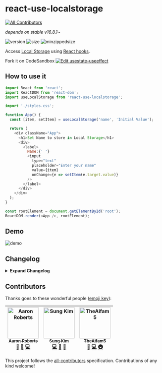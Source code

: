 # react-use-localstorage

[![All Contributors](https://img.shields.io/badge/all_contributors-3-orange.svg?style=flat-square)](#contributors)

_depends on stable v16.8.1~_

![version](https://img.shields.io/npm/v/react-use-localstorage.svg?style=flat-square)
![size](https://img.shields.io/bundlephobia/min/react-use-localstorage.svg?style=flat-square)
![minzippedsize](https://img.shields.io/bundlephobia/minzip/react-use-localstorage.svg?style=flat-square)

Access [Local Storage](https://developer.mozilla.org/en-US/docs/Web/API/Window/localStorage) using [React hooks](https://reactjs.org/docs/hooks-intro.html).

Fork it on CodeSandbox
[![Edit usestate-useeffect](https://codesandbox.io/static/img/play-codesandbox.svg)](https://codesandbox.io/s/09xj95vxl)

## How to use it

```javascript
import React from 'react';
import ReactDOM from 'react-dom';
import useLocalStorage from 'react-use-localstorage';

import './styles.css';

function App() {
  const [item, setItem] = useLocalStorage('name', 'Initial Value');

  return (
    <div className="App">
      <h1>Set Name to store in Local Storage</h1>
      <div>
        <label>
          Name:{' '}
          <input
            type="text"
            placeholder="Enter your name"
            value={item}
            onChange={e => setItem(e.target.value)}
          />
        </label>
      </div>
    </div>
  );
}

const rootElement = document.getElementById('root');
ReactDOM.render(<App />, rootElement);
```

## Demo

![demo](https://github.com/dance2die/react-use-localstorage/raw/master/react-use-localstorage.gif)

## Changelog

<details>
<summary><b>Expand Changelog</b></summary>

3.0.0

Decided to go with @TheAifam5 the following breaking change as the type is derived from React type definition.

- Breadking change: `setIteme` type is changed from `(item: string) => void` () to `React.Dispatch<string>`
- Updated infrastructure by @TheAifam5 🙏 in [PR #13](https://github.com/dance2die/react-use-localstorage/pull/13)

  - Dropped babel in favor of `tsc` + `uglifyjs`
  - Replaced npm with yarn
  - Added husky for pre-commit git hooks
  - Source map has been dropped from distribution
  - distribution is moved from `dist` to `lib` folder

    2.4.1

- Added `useLocalStorage` return type explicitly to generate correct `index.d.ts` typing file.

  2.4.0

- Added TypeScript typings as suggested by @TheAifam5 in Issue #9

  2.3.0

- Fixed a bug where initial value is returned all the time #7 by @lilasquared 🙏

  2.2.0

- Sets initial value in local storage

  2.1.0

- Can optionally pass an initial value
- This is to prevent form field from being uncontrolled.

  2.0.0

- Breaking change - `setItem` doesn't require `key`

  1.1.1

- Updated to React v16.8.1, which contains the patched Hooks

  1.1.0

- Updated dev dependency version

  1.0.0

- Updated to React v16.8.0, which contains the stable Hooks

  0.0.6

- Changed the language from JavaScript to TypeScript
- It has minimized the distribution file greatly
  </details>

## Contributors

Thanks goes to these wonderful people ([emoji key](https://github.com/all-contributors/all-contributors#emoji-key)):

<!-- ALL-CONTRIBUTORS-LIST:START - Do not remove or modify this section -->
<!-- prettier-ignore -->
| [<img src="https://avatars3.githubusercontent.com/u/3036779?v=4" width="100px;" alt="Aaron Roberts"/><br /><sub><b>Aaron Roberts</b></sub>](https://github.com/lilasquared)<br />[🤔](#ideas-lilasquared "Ideas, Planning, & Feedback") [🐛](https://github.com/dance2die/react-use-localstorage/issues?q=author%3Alilasquared "Bug reports") [💻](https://github.com/dance2die/react-use-localstorage/commits?author=lilasquared "Code") | [<img src="https://avatars1.githubusercontent.com/u/8465237?v=4" width="100px;" alt="Sung Kim"/><br /><sub><b>Sung Kim</b></sub>](https://twitter.com/dance2die)<br />[💻](https://github.com/dance2die/react-use-localstorage/commits?author=dance2die "Code") [🐛](https://github.com/dance2die/react-use-localstorage/issues?q=author%3Adance2die "Bug reports") [📖](https://github.com/dance2die/react-use-localstorage/commits?author=dance2die "Documentation") | [<img src="https://avatars3.githubusercontent.com/u/2192274?v=4" width="100px;" alt="TheAifam5"/><br /><sub><b>TheAifam5</b></sub>](https://theaifam5.eu/)<br />[🤔](#ideas-TheAifam5 "Ideas, Planning, & Feedback") [💻](https://github.com/dance2die/react-use-localstorage/commits?author=TheAifam5 "Code") [🚇](#infra-TheAifam5 "Infrastructure (Hosting, Build-Tools, etc)") |
| :---: | :---: | :---: |

<!-- ALL-CONTRIBUTORS-LIST:END -->

This project follows the [all-contributors](https://github.com/all-contributors/all-contributors) specification. Contributions of any kind welcome!
